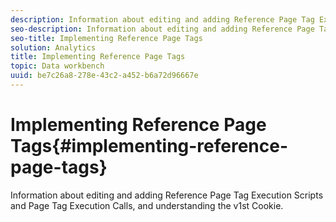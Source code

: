 ```yaml
---
description: Information about editing and adding Reference Page Tag Execution Scripts and Page Tag Execution Calls, and understanding the v1st Cookie.
seo-description: Information about editing and adding Reference Page Tag Execution Scripts and Page Tag Execution Calls, and understanding the v1st Cookie.
seo-title: Implementing Reference Page Tags
solution: Analytics
title: Implementing Reference Page Tags
topic: Data workbench
uuid: be7c26a8-278e-43c2-a452-b6a72d96667e
---
```


# Implementing Reference Page Tags{#implementing-reference-page-tags}

Information about editing and adding Reference Page Tag Execution Scripts and Page Tag Execution Calls, and understanding the v1st Cookie.

